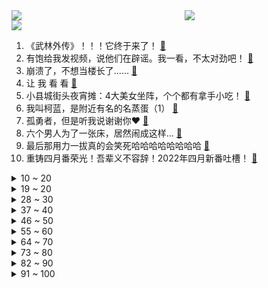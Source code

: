 <div >
	<a style="float:left;width:55%;" href = "https://github.com/anuraghazra/github-readme-stats">
	 <img src = "https://github-readme-stats.vercel.app/api?username=iuuuuuaena&theme=buefy&show_icons=true"/>
	</a>
	<a  style="float:right;width:45%" href = "https://github.com/anuraghazra/github-readme-stats">
	 <img  src="https://github-readme-stats.vercel.app/api/top-langs/?username=anuraghazra&layout=compact"/>
	</a>
	</div>

[![](https://img.shields.io/badge/jxd-@jxdgogogo.xyz-yellowgreen.svg)](https://www.jxdgogogo.xyz)<br>
1. 《武林外传》！！！它终于来了！ [:link:](//www.bilibili.com/video/BV14Y411E74z) <br>
2. 有饱给我发视频，说他们在辟谣。我一看，不太对劲吧！ [:link:](//www.bilibili.com/video/BV1Aq4y1Y7Fe) <br>
3. 崩溃了，不想当楼长了...... [:link:](//www.bilibili.com/video/BV1C94y1Z7qL) <br>
4. 让 我 看 看 [:link:](//www.bilibili.com/video/BV1GZ4y127U6) <br>
5. 小县城街头夜宵摊：4大美女坐阵，个个都有拿手小吃！ [:link:](//www.bilibili.com/video/BV1CZ4y127YD) <br>
6. 我叫柯蓝，是附近有名的名蒸蛋（1） [:link:](//www.bilibili.com/video/BV1Zr4y1p7Da) <br>
7. 孤勇者，但是听我说谢谢你❤ [:link:](//www.bilibili.com/video/BV1DF411u7V8) <br>
8. 六个男人为了一张床，居然闹成这样... [:link:](//www.bilibili.com/video/BV14i4y1D7UR) <br>
9. 最后那用力一拔真的会笑死哈哈哈哈哈哈哈哈 [:link:](//www.bilibili.com/video/BV1AS4y127RK) <br>
10. 重铸四月番荣光！吾辈义不容辞！2022年四月新番吐槽！ [:link:](//www.bilibili.com/video/BV1hY4y1H7rE) <br>
<details>
<summary>10 ~ 20</summary>

11. 帅小伙耗时78天宅家自制臭豆腐，最后成品惊艳了！ [:link:](//www.bilibili.com/video/BV1mF411u7Lu) <br>
12. 重磅！中共中央 国务院关于加快建设全国统一大市场的意见 [:link:](//www.bilibili.com/video/BV1c34y1v7aD) <br>
13. 大伟哥都不知道的原神技巧，一年半的研究成果！ [:link:](//www.bilibili.com/video/BV1aT4y1Y7sq) <br>
14. 「纯真的歌谣」：《原神》稻妻篇OST2雾海纪行主题印象曲MV [:link:](//www.bilibili.com/video/BV1YY4y1H7wD) <br>
15. 这些up主是中学生和大学生的救星啊啊啊啊啊！！！学习方法｜免费课程｜兴趣技能｜生涯规划 [:link:](//www.bilibili.com/video/BV1tu411v77g) <br>
16. 【时长6小时31分】值得你单曲循环的100首宝藏热歌合集（戴上耳机 ♪ 原地起飞） [:link:](//www.bilibili.com/video/BV1fS4y1P7uM) <br>
17. 打架前的正确操作 [:link:](//www.bilibili.com/video/BV1UY4y1H7Pb) <br>
18. 这快板，打出了整个盛夏 [:link:](//www.bilibili.com/video/BV1sT4y1v7Zz) <br>
19. 同是边防军人，这场求婚在离天空最近的地方！ [:link:](//www.bilibili.com/video/BV1t3411J7Wg) <br>
</details>
<details>
<summary>19 ~ 20</summary>

20. 【凤凰传奇翻唱孤勇者】去吗？去啊！！战吗？战啊！！！ [:link:](//www.bilibili.com/video/BV1LY411E7UY) <br>
21. 巴啦啦小魔仙出编舞啦！！ [:link:](//www.bilibili.com/video/BV1ca411q7Vx) <br>
22. 作业勿点 [:link:](//www.bilibili.com/video/BV1H5411D7f8) <br>
23. 《特战荣耀》：军旅？旅游！夏令营！cosplay！ [:link:](//www.bilibili.com/video/BV1aZ4y127Ru) <br>
24. 没有人可以逃我的网课！ [:link:](//www.bilibili.com/video/BV1YS4y127wQ) <br>
25. 仙剑3主题曲，最强改编版 [:link:](//www.bilibili.com/video/BV18Z4y1U723) <br>
26. 【原神机关棋谭】(4.12完结)巧策之局！全图3000分满分攻略!堇庭华彩系列活动攻略!火列星屯满分轻松拿！风何去/枕仙桥/井生秋/春几回 [:link:](//www.bilibili.com/video/BV1vS4y1P7vP) <br>
27. 其实我有一种比较小众的画风，你喜欢吗？ [:link:](//www.bilibili.com/video/BV1jL4y157C9) <br>
28. 我 的 畜 生 朋 友 4 [:link:](//www.bilibili.com/video/BV1rS4y1P73v) <br>
</details>
<details>
<summary>28 ~ 30</summary>

29. 【手书】【光与夜之恋】光启女帝传 [:link:](//www.bilibili.com/video/BV1TL4y1573k) <br>
30. 无人机扫描整座山！耗费30天，用10000张照片还原世界文化遗产 [:link:](//www.bilibili.com/video/BV1yS4y1w7V1) <br>
31. 璃月，但是乡村特供版 [:link:](//www.bilibili.com/video/BV11S4y1P7UQ) <br>
32. 新海诚2022动画新作《铃芽户缔》首曝预告，定档11.11 [:link:](//www.bilibili.com/video/BV1Ra411i7pn) <br>
33. 马路傻手 [:link:](//www.bilibili.com/video/BV18Y4y1H7Gd) <br>
34. 台式卤肉饭 [:link:](//www.bilibili.com/video/BV1vS4y117LQ) <br>
35. 花腿 [:link:](//www.bilibili.com/video/BV16L4y1j7J8) <br>
36. 我买了中国史上第三贵的奔驰 [:link:](//www.bilibili.com/video/BV1NF411G79g) <br>
37. 二战最关键的转折点，改变世界命运的一战：斯大林格勒战役【历史调研室】 [:link:](//www.bilibili.com/video/BV1HL4y1577D) <br>
</details>
<details>
<summary>37 ~ 40</summary>

38. 台上一分钟台下十年功！51岁刀马旦演员一身功夫仍惊艳众人！ [:link:](//www.bilibili.com/video/BV15Y4y1e7cz) <br>
39. 全网首吃深海机甲战车，身披铠甲，刀枪不入 [:link:](//www.bilibili.com/video/BV1Y44y1V7Xa) <br>
40. 好养活"我真的会谢 栓Q" [:link:](//www.bilibili.com/video/BV1wF411g74n) <br>
41. 没错！我就是那个爱争东西的好闺蜜 [:link:](//www.bilibili.com/video/BV1V5411U7cz) <br>
42. 高速行驶时被重达3.5公斤的铁块砸中到“肝脏破裂”他用他生命中的最后76秒中救下了24名乘客，向英雄致敬！ [:link:](//www.bilibili.com/video/BV1Zr4y1p7Yd) <br>
43. 彻底疯狂！谁都别拦着我们！！！ [:link:](//www.bilibili.com/video/BV1mY4y1H7wp) <br>
44. 【基德】史上最难问题，答案是分三种 [:link:](//www.bilibili.com/video/BV1EY411E7LE) <br>
45. 今天发工资了，整点好的！ [:link:](//www.bilibili.com/video/BV1mq4y1a7qY) <br>
46. 【告别细弱】瘦子如何增粗手臂?!(含详细计划) [:link:](//www.bilibili.com/video/BV1Ba411i7pv) <br>
</details>
<details>
<summary>46 ~ 50</summary>

47. 你吃过骆驼吗？一小伙花1680点个驼峰，刚上桌人就傻了… [:link:](//www.bilibili.com/video/BV1c34y1v77Q) <br>
48. 离谱！故意亲女朋友亲一半就跑…撩她一天她急眼了？ [:link:](//www.bilibili.com/video/BV1XS4y1Y7dD) <br>
49. 奶茶人生 [:link:](//www.bilibili.com/video/BV1D3411J7fp) <br>
50. 健身这个地方疼痛，就需要你小心了 [:link:](//www.bilibili.com/video/BV18S4y1279y) <br>
51. 季后赛四大天王准备就绪 [:link:](//www.bilibili.com/video/BV16S4y1P7Q3) <br>
52. 猫咪因拿不起一支笔而气急败坏 [:link:](//www.bilibili.com/video/BV1pY4y1e7ao) <br>
53. 今天我爸教我唱高音了 [:link:](//www.bilibili.com/video/BV1vT4y1Y7Pu) <br>
54. 18岁的大叔，谁不爱呢 [:link:](//www.bilibili.com/video/BV1C34y1x7Hm) <br>
55. 连续熬夜了十年，现在开始早睡早起，还来得及吗？ [:link:](//www.bilibili.com/video/BV1vS4y1P77L) <br>
</details>
<details>
<summary>55 ~ 60</summary>

56. 当我学会擦边，男朋友做梦都笑醒了。。。 [:link:](//www.bilibili.com/video/BV1KZ4y127Ai) <br>
57. 招牌灯坏了和没坏区别那么大！大 [:link:](//www.bilibili.com/video/BV1n5411U73d) <br>
58. 你们认真听老师说.... [:link:](//www.bilibili.com/video/BV1Uq4y1a7vP) <br>
59. 【艾尔登法环: 一段历史】-- 世界/剧情一体式解读 (Leya蕾雅) 4K [:link:](//www.bilibili.com/video/BV1AY411E71m) <br>
60. 太吓人了，无处不在的漏电，幸好找到原因 [:link:](//www.bilibili.com/video/BV1g94y1d7i5) <br>
61. 山东大哥“无情铁手”做大肉壮馍，酥到掉渣，配大葱一口一个香 [:link:](//www.bilibili.com/video/BV1DF411u7Lg) <br>
62. 硬 核 劝 降4.0 [:link:](//www.bilibili.com/video/BV1b44y1V7Xf) <br>
63. 手在慢点就剩星期一了~~ [:link:](//www.bilibili.com/video/BV1k34y1x79q) <br>
64. 关于我的老师被卡成异形这件事 [:link:](//www.bilibili.com/video/BV1sL4y157jG) <br>
</details>
<details>
<summary>64 ~ 70</summary>

65. 艾  尔  登  神  王#1 [:link:](//www.bilibili.com/video/BV1MA4y1972a) <br>
66. 短视频公司的摸鱼方式！ [:link:](//www.bilibili.com/video/BV145411U7RX) <br>
67. 试试睡前5分钟改善下腹部+腰间赘肉锻炼运动！ [:link:](//www.bilibili.com/video/BV1tL4y157YZ) <br>
68. 我 的 世 界 极 速 版 3 [:link:](//www.bilibili.com/video/BV1y94y1Z7jj) <br>
69. 剧TOP：我是你爹地！穿越剧鼻祖《寻秦记》第三回 [:link:](//www.bilibili.com/video/BV1d44y1V7ZP) <br>
70. 乌克兰老奶奶弄混俄乌军队！举着苏联红旗欢迎俄军，却被乌军士兵当面踩在脚下 [:link:](//www.bilibili.com/video/BV1JL4y1j7d4) <br>
71. 蹂 躏 这 只 鸡 ！ [:link:](//www.bilibili.com/video/BV1434y1x7LA) <br>
72. 爷青回 客官不可以 给我夹断气了 [:link:](//www.bilibili.com/video/BV1Jq4y1a7kq) <br>
73. 国家真实比例2 [:link:](//www.bilibili.com/video/BV1uZ4y127dW) <br>
</details>
<details>
<summary>73 ~ 80</summary>

74. ~寄寄寄寄摆摆摆摆摆~ [:link:](//www.bilibili.com/video/BV1YS4y127Vg) <br>
75. 杭州竟然有16元的自助，大鱼大肉随便吃！无广试吃员 [:link:](//www.bilibili.com/video/BV1fF411u7qP) <br>
76. 【王老菊】草飞剑法！ | 艾尔登法环EP.18 [:link:](//www.bilibili.com/video/BV1LT4y1Y7P3) <br>
77. 广 东 往 事 [:link:](//www.bilibili.com/video/BV14i4y1D7q5) <br>
78. 一位当了两年三国杀up主的心声 [:link:](//www.bilibili.com/video/BV1Ma411q7fC) <br>
79. 我让你马可走对抗路！ [:link:](//www.bilibili.com/video/BV13F411G7zn) <br>
80. 韩国人为什么对泡菜执念这么强？【懂点儿啥】 [:link:](//www.bilibili.com/video/BV1D3411J75B) <br>
81. 逛夜市+大李子+猪脚饭  厨子逛街¥67 [:link:](//www.bilibili.com/video/BV1oa411i7Hk) <br>
82. 大家好！我们是RADWIMPS，我们来B站啦！ [:link:](//www.bilibili.com/video/BV16Y4y1i7wZ) <br>
</details>
<details>
<summary>82 ~ 90</summary>

83. 【Animenz】Avid — 86 -不存在的战区- [:link:](//www.bilibili.com/video/BV1t3411J7UU) <br>
84. 露一手给你们看看！ [:link:](//www.bilibili.com/video/BV1wA4y197h8) <br>
85. 【花瓶手书】花花想要变得可爱 快给我笑着回应啊！ [:link:](//www.bilibili.com/video/BV1T3411n7Zv) <br>
86. 【原神手书】千 面 绫 君 [:link:](//www.bilibili.com/video/BV1wq4y1a74X) <br>
87. 外媒质问中方向塞尔维亚出售军事物资 赵立坚：什么意思？ [:link:](//www.bilibili.com/video/BV1C94y1Z7BZ) <br>
88. 这就是我梦里最完美的西瓜了 [:link:](//www.bilibili.com/video/BV1EL4y1j7qh) <br>
89. 都市传说，灵异怪谈，金宵归来！《金宵大厦2》1-2集 [:link:](//www.bilibili.com/video/BV1LY411E7vL) <br>
90. 也许是最后一次？琪琪恰恰，但是卡车~~ [:link:](//www.bilibili.com/video/BV1Qa411i7sb) <br>
91. 当得知我的闲鱼买家是西工大附中的高中物理老师后，我害怕极了… [:link:](//www.bilibili.com/video/BV135411U7w8) <br>
</details>
<details>
<summary>91 ~ 100</summary>

92. 如何激怒貝多芬 [:link:](//www.bilibili.com/video/BV1PF411G7Qw) <br>
93. 猫咪身手大挑战 [:link:](//www.bilibili.com/video/BV1Ka411i7n7) <br>
94. 绑架告别黄油手 [:link:](//www.bilibili.com/video/BV1pY4y1e7bD) <br>
95. 村书记找我作画啦，我是不是可以开始全县巡画了？ [:link:](//www.bilibili.com/video/BV1EL4y157DL) <br>
96. 假货敢问就敢说正品？有钱难买真原装 手柄超详细入坑指南！ [:link:](//www.bilibili.com/video/BV1MF411G75C) <br>
97. 张麻子！你根本不在鹅城，你躲哪儿去了？ [:link:](//www.bilibili.com/video/BV1FT4y1e7KD) <br>
98. 你管我叫妹夫，我也管你叫妹夫，咱俩各论各的 [:link:](//www.bilibili.com/video/BV1NS4y1P7rC) <br>
99. 沉浸式体验已婚男人的上午 [:link:](//www.bilibili.com/video/BV1244y1V7oT) <br>
100. 【人类迷惑行为】136 一起看看大聪明 [:link:](//www.bilibili.com/video/BV1C34y1x7Wh) <br>
</details>
